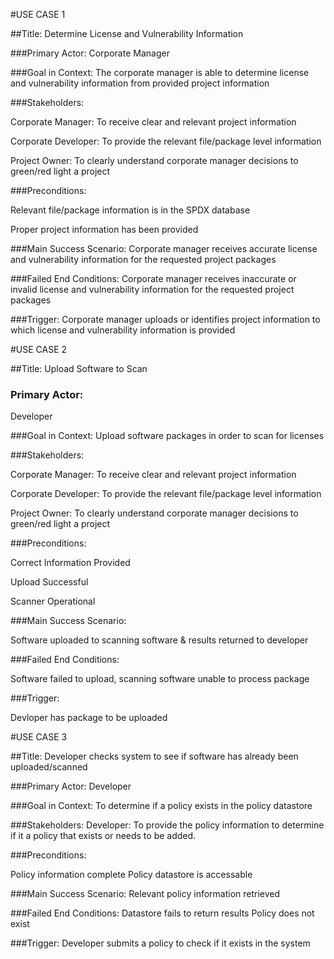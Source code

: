 #USE CASE 1

##Title: Determine License and Vulnerability Information 

###Primary Actor:
Corporate Manager

###Goal in Context:
The corporate manager is able to determine license and vulnerability 
information from provided project information

###Stakeholders: 

Corporate Manager: To receive clear and relevant project information

Corporate Developer: To provide the relevant file/package level information 

Project Owner: To clearly understand corporate manager decisions to green/red light a project 

###Preconditions: 

Relevant file/package information is in the SPDX database

Proper project information has been provided  

###Main Success Scenario:
Corporate manager receives accurate license and vulnerability 
information for the requested project packages

###Failed End Conditions:
Corporate manager receives inaccurate or invalid license and 
vulnerability information for the requested project packages

###Trigger: 
Corporate manager uploads or identifies project information to which license and 
vulnerability information is provided

#USE CASE 2

##Title:
Upload Software to Scan

### Primary Actor:
Developer

###Goal in Context:
Upload software packages in order to scan for licenses

###Stakeholders:

Corporate Manager: To receive clear and relevant project information

Corporate Developer: To provide the relevant file/package level information 

Project Owner: To clearly understand corporate manager decisions to green/red light a project

###Preconditions:

Correct Information Provided

Upload Successful

Scanner Operational

###Main Success Scenario:

Software uploaded to scanning software & results returned to developer

###Failed End Conditions:

Software failed to upload, scanning software unable to process package

###Trigger:

Devloper has package to be uploaded

#USE CASE 3

##Title: Developer checks system to see if software has already been uploaded/scanned

###Primary Actor:
Developer

###Goal in Context: 
To determine if a policy exists in the policy datastore

###Stakeholders:
Developer: To provide the policy information to determine if it a policy that exists or needs to be added.

###Preconditions:

Policy information complete
Policy datastore is accessable

###Main Success Scenario:
Relevant policy information retrieved

###Failed End Conditions:
Datastore fails to return results
Policy does not exist

###Trigger:
Developer submits a policy to check if it exists in the system
